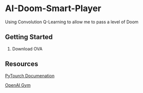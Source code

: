 # AI-Doom-Smart-Player
Using Convolution Q-Learning to allow me to pass a level of Doom

## Getting Started
1. Download OVA

## Resources
[PyTourch Documenation](https://pytorch.org/docs/master/)

[OpenAI Gym](https://gym.openai.com/envs/DoomBasic-v0)
